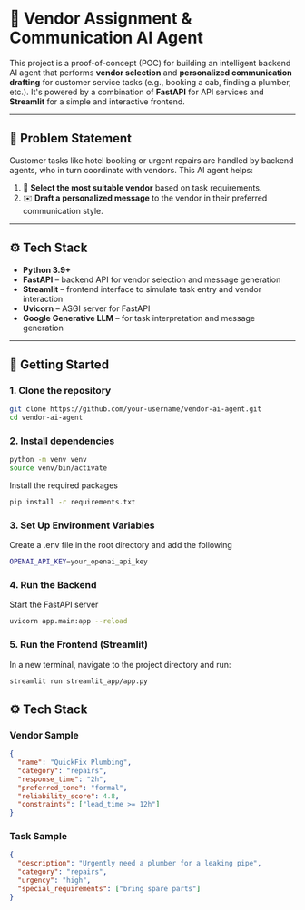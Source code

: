 # 🤖 Vendor Assignment & Communication AI Agent

This project is a proof-of-concept (POC) for building an intelligent backend AI agent that performs **vendor selection** and **personalized communication drafting** for customer service tasks (e.g., booking a cab, finding a plumber, etc.). It's powered by a combination of **FastAPI** for API services and **Streamlit** for a simple and interactive frontend.

---

## 📌 Problem Statement

Customer tasks like hotel booking or urgent repairs are handled by backend agents, who in turn coordinate with vendors. This AI agent helps:

1. 🧠 **Select the most suitable vendor** based on task requirements.
2. ✉️ **Draft a personalized message** to the vendor in their preferred communication style.

---

## ⚙️ Tech Stack

- **Python 3.9+**
- **FastAPI** – backend API for vendor selection and message generation
- **Streamlit** – frontend interface to simulate task entry and vendor interaction
- **Uvicorn** – ASGI server for FastAPI
- **Google Generative LLM** – for task interpretation and message generation

---

## 🚀 Getting Started

### 1. Clone the repository

```bash
git clone https://github.com/your-username/vendor-ai-agent.git
cd vendor-ai-agent
```

### 2. Install dependencies

```bash
python -m venv venv
source venv/bin/activate
```

Install the required packages

```bash
pip install -r requirements.txt
```

### 3. Set Up Environment Variables

Create a .env file in the root directory and add the following

```sh
OPENAI_API_KEY=your_openai_api_key
```

### 4. Run the Backend

Start the FastAPI server

```bash
uvicorn app.main:app --reload
```

### 5. Run the Frontend (Streamlit)

In a new terminal, navigate to the project directory and run:

```bash
streamlit run streamlit_app/app.py
```

## ⚙️ Tech Stack

### Vendor Sample

```json
{
  "name": "QuickFix Plumbing",
  "category": "repairs",
  "response_time": "2h",
  "preferred_tone": "formal",
  "reliability_score": 4.8,
  "constraints": ["lead_time >= 12h"]
}
```

### Task Sample

```json
{
  "description": "Urgently need a plumber for a leaking pipe",
  "category": "repairs",
  "urgency": "high",
  "special_requirements": ["bring spare parts"]
}
```
